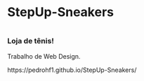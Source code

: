 <h1> StepUp-Sneakers <h1>
<h3> Loja de tênis! </h3>

<p> Trabalho de Web Design.</p>
<p> https://pedrohf1.github.io/StepUp-Sneakers/ </p>
